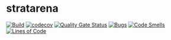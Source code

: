 stratarena
=

[![Build](https://github.com/cedfactory/stratarena/actions/workflows/build.yml/badge.svg)](https://github.com/cedfactory/stratarena/actions)
[![codecov](https://codecov.io/gh/cedfactory/stratarena/branch/main/graph/badge.svg)](https://codecov.io/gh/cedfactory/stratarena)
[![Quality Gate Status](https://sonarcloud.io/api/project_badges/measure?project=cedfactory_stratarena&metric=alert_status)](https://sonarcloud.io/dashboard?id=cedfactory_stratarena)
[![Bugs](https://sonarcloud.io/api/project_badges/measure?project=cedfactory_stratarena&metric=bugs)](https://sonarcloud.io/dashboard?id=cedfactory_stratarena)
[![Code Smells](https://sonarcloud.io/api/project_badges/measure?project=cedfactory_stratarena&metric=code_smells)](https://sonarcloud.io/dashboard?id=cedfactory_stratarena)
[![Lines of Code](https://sonarcloud.io/api/project_badges/measure?project=cedfactory_stratarena&metric=ncloc)](https://sonarcloud.io/dashboard?id=cedfactory_stratarena)
